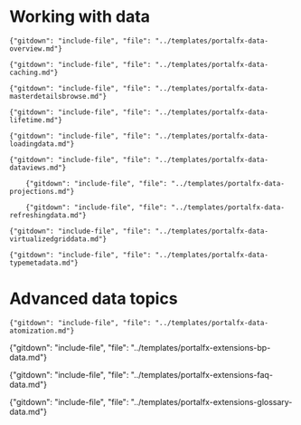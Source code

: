 
# Working with data

<!-- required Overview document.  -->
    {"gitdown": "include-file", "file": "../templates/portalfx-data-overview.md"}

    {"gitdown": "include-file", "file": "../templates/portalfx-data-caching.md"}

    {"gitdown": "include-file", "file": "../templates/portalfx-data-masterdetailsbrowse.md"}

    {"gitdown": "include-file", "file": "../templates/portalfx-data-lifetime.md"}

    {"gitdown": "include-file", "file": "../templates/portalfx-data-loadingdata.md"}

    {"gitdown": "include-file", "file": "../templates/portalfx-data-dataviews.md"}

        {"gitdown": "include-file", "file": "../templates/portalfx-data-projections.md"}

        {"gitdown": "include-file", "file": "../templates/portalfx-data-refreshingdata.md"}

    {"gitdown": "include-file", "file": "../templates/portalfx-data-virtualizedgriddata.md"}

    {"gitdown": "include-file", "file": "../templates/portalfx-data-typemetadata.md"}

# Advanced data topics
    
    {"gitdown": "include-file", "file": "../templates/portalfx-data-atomization.md"}

   {"gitdown": "include-file", "file": "../templates/portalfx-extensions-bp-data.md"}

   {"gitdown": "include-file", "file": "../templates/portalfx-extensions-faq-data.md"}
   
   {"gitdown": "include-file", "file": "../templates/portalfx-extensions-glossary-data.md"}